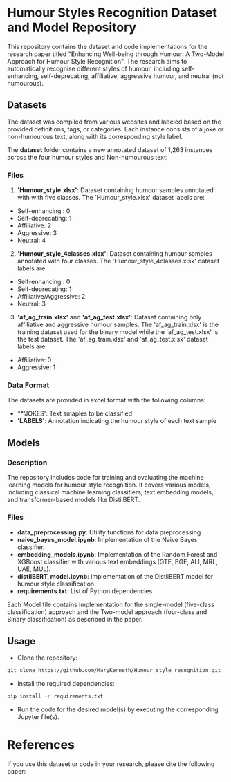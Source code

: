 # Humour Styles Recognition Dataset and Model Repository

This repository contains the dataset and code implementations for the research paper titled "Enhancing Well-being through Humour: A Two-Model Approach for Humour Style Recognition". The research aims to automatically recognise different styles of humour, including self-enhancing, self-deprecating, affiliative, aggressive humour, and neutral (not humourous).

## Datasets
The dataset was compiled from various websites and labeled based on the provided definitions, tags, or categories. Each instance consists of a joke or non-humourous text, along with its corresponding style label.

The **dataset** folder contains a new annotated dataset of 1,263 instances across the four humour styles and Non-humourous text: 

### Files
1. **'Humour_style.xlsx'**: Dataset containing humour samples annotated with with five classes. 
The 'Humour_style.xlsx' dataset labels are:
- Self-enhancing : 0
- Self-deprecating: 1
- Affiliative: 2
- Aggressive: 3
- Neutral: 4

2. **'Humour_style_4classes.xlsx'**: Dataset containing humour samples annotated with four classes. 
The 'Humour_style_4classes.xlsx' dataset labels are:
- Self-enhancing : 0
- Self-deprecating: 1
- Affiliative/Aggressive: 2
- Neutral: 3

3. **'af_ag_train.xlsx'** and **'af_ag_test.xlsx'**: Dataset containing only affiliative and aggressive humour samples. The 'af_ag_train.xlsx' is the training dataset used for the binary model while the 'af_ag_test.xlsx' is the test dataset. 
The 'af_ag_train.xlsx' and 'af_ag_test.xlsx' dataset labels are:
- Affiliative: 0
- Aggressive: 1

### Data Format
The datasets are provided in excel format with the following columns:
- **'JOKES': Text smaples to be classified
- **'LABELS'**: Annotation indicating the humour style of each text sample

## Models 
### Description
The repository includes code for training and evaluating the machine learning models for humour style recognition. It covers various models, including classical machine learning classifiers, text embedding models, and transformer-based models like DistilBERT.

### Files
- **data_preprocessing.py**: Utility functions for data preprocessing 
- **naive_bayes_model.ipynb**: Implementation of the Naive Bayes classifier.
- **embedding_models.ipynb**: Implementation of the Random Forest and XGBoost classifier with various text embeddings (GTE, BGE, ALI, MRL, UAE, MUL).
- **distilBERT_model.ipynb**: Implementation of the DistilBERT model for humour style classification.
- **requirements.txt**: List of Python dependencies

Each Model file contains implementation for the single-model (five-class classification) approach and the Two-model approach (four-class and Binary classification) as described in the paper. 

## Usage
- Clone the repository:
```bash
git clone https://github.com/MaryKenneth/Humour_style_recognition.git
```

- Install the required dependencies:    
```bash
pip install -r requirements.txt
```
- Run the code for the desired model(s) by executing the corresponding Jupyter file(s).

# References
If you use this dataset or code in your research, please cite the following paper:


